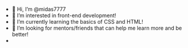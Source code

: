 - 👋 Hi, I’m @midas7777
- 👀 I’m interested in front-end development!
- 🌱 I’m currently learning the basics of CSS and HTML!
- 💞️ I’m looking for mentors/friends that can help me learn more and be better!
-

<!---
midas7777/midas7777 is a ✨ special ✨ repository because its `README.md` (this file) appears on your GitHub profile.
You can click the Preview link to take a look at your changes.
--->
